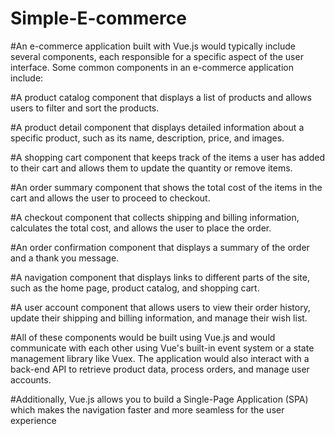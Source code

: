 # Simple-E-commerce

#An e-commerce application built with Vue.js would typically include several components, each responsible for a specific aspect of the user interface. Some common components in an e-commerce application include:

#A product catalog component that displays a list of products and allows users to filter and sort the products.

#A product detail component that displays detailed information about a specific product, such as its name, description, price, and images.

#A shopping cart component that keeps track of the items a user has added to their cart and allows them to update the quantity or remove items.

#An order summary component that shows the total cost of the items in the cart and allows the user to proceed to checkout.

#A checkout component that collects shipping and billing information, calculates the total cost, and allows the user to place the order.

#An order confirmation component that displays a summary of the order and a thank you message.

#A navigation component that displays links to different parts of the site, such as the home page, product catalog, and shopping cart.

#A user account component that allows users to view their order history, update their shipping and billing information, and manage their wish list.

#All of these components would be built using Vue.js and would communicate with each other using Vue's built-in event system or a state management library like Vuex. The application would also interact with a back-end API to retrieve product data, process orders, and manage user accounts.

#Additionally, Vue.js allows you to build a Single-Page Application (SPA) which makes the navigation faster and more seamless for the user experience
